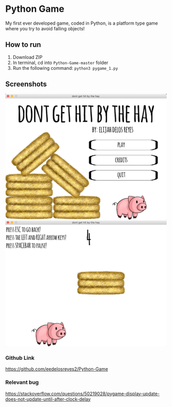 # Python Game
My first ever developed game, coded in Python, is a platform type game where you try to avoid falling objects!

## How to run
1. Download ZIP
2. In terminal, cd into `Python-Game-master` folder
3. Run the following command:
`python3 pygame_1.py`

## Screenshots
<img src= https://github.com/eedelosreyes2/Python-Game/blob/master/images/homescreen.png>
<img src= https://github.com/eedelosreyes2/Python-Game/blob/master/images/ingame.png>

### Github Link
https://github.com/eedelosreyes2/Python-Game

### Relevant bug
https://stackoverflow.com/questions/50219028/pygame-display-update-does-not-update-until-after-clock-delay

